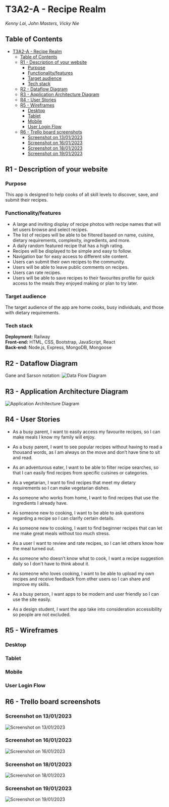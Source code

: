 # T3A2-A - Recipe Realm

*Kenny Lai, John Masters, Vicky Nie*

## Table of Contents

- [T3A2-A - Recipe Realm](#t3a2-a---recipe-realm)
  - [Table of Contents](#table-of-contents)
  - [R1 - Description of your website](#r1---description-of-your-website)
    - [Purpose](#purpose)
    - [Functionality/features](#functionalityfeatures)
    - [Target audience](#target-audience)
    - [Tech stack](#tech-stack)
  - [R2 - Dataflow Diagram](#r2---dataflow-diagram)
  - [R3 - Application Architecture Diagram](#r3---application-architecture-diagram)
  - [R4 - User Stories](#r4---user-stories)
  - [R5 - Wireframes](#r5---wireframes)
    - [Desktop](#desktop)
    - [Tablet](#tablet)
    - [Mobile](#mobile)
    - [User Login Flow](#user-login-flow)
  - [R6 - Trello board screenshots](#r6---trello-board-screenshots)
    - [Screenshot on 13/01/2023](#screenshot-on-13012023)
    - [Screenshot on 16/01/2023](#screenshot-on-16012023)
    - [Screenshot on 18/01/2023](#screenshot-on-18012023)
    - [Screenshot on 19/01/2023](#screenshot-on-19012023)

## R1 - Description of your website

### Purpose

This app is designed to help cooks of all skill levels to discover, save, and submit their recipes.

### Functionality/features

- A large and inviting display of recipe photos with recipe names that will let users browse and select recipes.
- The list of recipes will be able to be filtered based on name, cuisine, dietary requirements, complexity, ingredients, and more.
- A daily random featured recipe that has a high rating.
- Recipes will be displayed to be simple and easy to follow.
- Navigation bar for easy access to different site content.
- Users can submit their own recipes to the community.
- Users will be able to leave public comments on recipes.
- Users can rate recipes.
- Users will be able to save recipes to their favourites profile for quick access to the meals they enjoyed making or plan to try later.

### Target audience

The target audience of the app are home cooks, busy individuals, and those with dietary requirements.  

### Tech stack

**Deployment:** Railway  
**Front-end:** HTML, CSS, Bootstrap, JavaScript, React  
**Back-end:** Node.js, Express, MongoDB, Mongoose

## R2 - Dataflow Diagram

Gane and Sarson notation:
![Data Flow Diagram](docs/data_flow_diagram.png)

## R3 - Application Architecture Diagram

![Application Architecture Diagram](docs/application-architecture-diagram.jpg)

## R4 - User Stories

- As a busy parent, I want to easily access my favourite recipes, so I can make meals I know my family will enjoy.

- As a busy parent, I want to see popular recipes without having to read a thousand words, as I am always on the move and don’t have time to sit and read.

- As an adventurous eater, I want to be able to filter recipe searches, so that I can easily find recipes from specific cuisines or categories.
  
- As a vegetarian, I want to find recipes that meet my dietary requirements so I can make vegetarian dishes.

- As someone who works from home, I want to find recipes that use the ingredients I already have.
  
- As someone new to cooking, I want to be able to ask questions regarding a recipe so I can clarify certain details.

- As someone new to cooking, I want to find beginner recipes that can let me make great meals without too much stress.

- As a user I want to review and rate recipes, so I can let others know how the meal turned out.

- As someone who doesn’t know what to cook, I want a recipe suggestion daily so I don't have to think about it.

- As someone who loves cooking, I want to be able to upload my own recipes and receive feedback from other users so I can share and improve my skills.

- As a busy person, I want apps to be modern and user friendly so I can use the site easily.

- As a design student, I want the app take into consideration accessibility so people are not excluded.

## R5 - Wireframes

### Desktop  

### Tablet  

### Mobile  

### User Login Flow 

## R6 - Trello board screenshots

### Screenshot on 13/01/2023

![Screenshot on 13/01/2023](docs/trello-screenshots/13012023.png)

### Screenshot on 16/01/2023

![Screenshot on 16/01/2023](docs/trello-screenshots/16012023.png)

### Screenshot on 18/01/2023

![Screenshot on 18/01/2023](docs/trello-screenshots/18012023.png)

### Screenshot on 19/01/2023

![Screenshot on 19/01/2023](docs/trello-screenshots/19012023.png)

